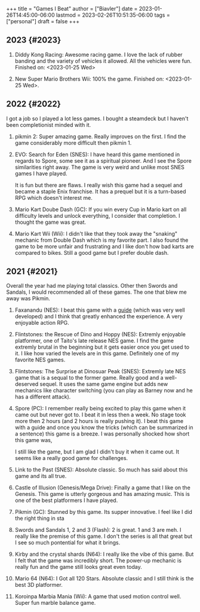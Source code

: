+++
title = "Games I Beat"
author = ["Biavler"]
date = 2023-01-26T14:45:00-06:00
lastmod = 2023-02-26T10:51:35-06:00
tags = ["personal"]
draft = false
+++

## 2023 {#2023}

1.  Diddy Kong Racing: Awesome racing game. I love the lack of rubber
    banding and the variety of vehicles it allowed. All the vehicles
    were fun. Finished on: <span class="timestamp-wrapper"><span class="timestamp">&lt;2023-01-25 Wed&gt;</span></span>

2.  New Super Mario Brothers Wii: 100% the game. Finished on: <span class="timestamp-wrapper"><span class="timestamp">&lt;2023-01-25 Wed&gt;</span></span>.


## 2022 {#2022}

I got a job so I played a lot less games. I bought a steamdeck but I
haven't been completionist minded with it.

1.  pikmin 2: Super amazing game. Really improves on the first. I find
    the game considerably more difficult then pikmin 1.

2.  EVO: Search for Eden (SNES): I have heard this game mentioned in
    regards to Spore, some see it as a spiritual pioneer. And I see the
    Spore similarities right away. The game is very weird and unlike
    most SNES games I have played.

    It is fun but there are flaws. I really wish this game had a sequel
    and became a staple Enix franchise. It has a prequel but it is a
    turn-based RPG which doesn't interest me.

3.  Mario Kart Doube Dash (GC): If you win every Cup in Mario kart on
    all difficulty levels and unlock everything, I consider that
    completion. I thought the game was great.

4.  Mario Kart Wii (Wii): I didn't like that they took away the
    "snaking" mechanic from Double Dash which is my favorite part. I
    also found the game to be more unfair and frustrating and I like
    don't how bad karts are compared to bikes. Still a good game but I
    prefer double dash.


## 2021 {#2021}

Overall the year had me playing total classics. Other then Swords and
Sandals, I would recommended all of these games. The one that blew me
away was Pikmin.

1.  Faxanandu (NES): I beat this game with a [guide](https://strategywiki.org/wiki/Faxanadu) (which was very well
    developed) and I think that greatly enhanced the experience. A very
    enjoyable action RPG.

2.  Flintstones: the Rescue of Dino and Hoppy (NES): Extremly enjoyable
    platformer, one of Taito's late release NES game. I find the game
    extremly brutal in the beginning but it gets easier once you get
    used to it. I like how varied the levels are in this game.
    Definitely one of my favorite NES games.

3.  Flintstones: The Surprise at Dinosuar Peak (SNES): Extremly late
    NES game that is a sequal to the former game. Really good and a
    well-deserved sequel. It uses the same game engine but adds new
    mechanics like character switching (you can play as Barney now and
    he has a different attack).

4.  Spore (PC): I remember really being excited to play this game when
    it came out but never got to. I beat it in less then a week. No
    stage took more then 2 hours (and 2 hours is really pushing it). I
    beat this game with a guide and once you know the tricks (which can
    be summarized in a sentence) this game is a breeze. I was
    personally shocked how short this game was,

    I still like the game, but I am glad I didn't buy it when it came
    out. It seems like a really good game for challenges.

5.  Link to the Past (SNES): Absolute classic. So much has said about
    this game and its all true.

6.  Castle of Illusion (Genesis/Mega Drive): Finally a game that I like
    on the Genesis. This game is utterly gorgeous and has amazing
    music. This is one of the best platformers I have played.

7.  Pikmin (GC): Stunned by this game. Its supper innovative. I feel
    like I did the right thing in sta

8.  Swords and Sandals 1, 2 and 3 (Flash): 2 is great. 1 and 3 are
    meh. I really like the premise of this game. I don't the series is
    all that great but I see so much pontential for what it brings.

9.  Kirby and the crystal shards (N64): I really like the vibe of this
    game. But I felt that the game was incredibly short. The power-up
    mechanic is really fun and the game still looks great even today.

10. Mario 64 (N64): I Got all 120 Stars. Absolute classic and I still
    think is the best 3D platformer.

11. Koroinpa Marbia Mania (Wii): A game that used motion control well.
    Super fun marble balance game.
